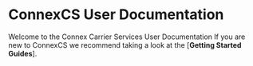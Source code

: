 ConnexCS User Documentation
========================

Welcome to the Connex Carrier Services User Documentation
If you are new to ConnexCS we recommend taking a look at the [**Getting Started Guides**].



[Getting Started Guides]:<https://docs.connexcs.com/en/latest/getting-started/>
